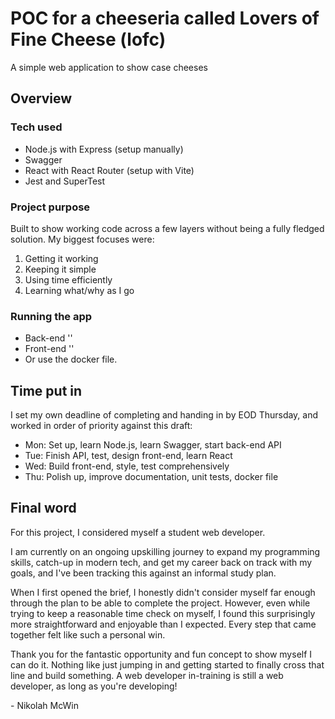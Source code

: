 # POC for a cheeseria called Lovers of Fine Cheese (lofc)

A simple web application to show case cheeses

## Overview

### Tech used

- Node.js with Express (setup manually)
- Swagger
- React with React Router (setup with Vite)
- Jest and SuperTest

### Project purpose

Built to show working code across a few layers without being a fully fledged solution. My biggest focuses were:

1. Getting it working
2. Keeping it simple
3. Using time efficiently
4. Learning what/why as I go

### Running the app

- Back-end ''
- Front-end ''
- Or use the docker file.

## Time put in

I set my own deadline of completing and handing in by EOD Thursday, and worked in order of priority against this draft:

- Mon: Set up, learn Node.js, learn Swagger, start back-end API
- Tue: Finish API, test, design front-end, learn React
- Wed: Build front-end, style, test comprehensively
- Thu: Polish up, improve documentation, unit tests, docker file

## Final word

For this project, I considered myself a student web developer.

I am currently on an ongoing upskilling journey to expand my programming skills, catch-up in modern tech, and get my career back on track with my goals, and I've been tracking this against an informal study plan.

When I first opened the brief, I honestly didn't consider myself far enough through the plan to be able to complete the project. However, even while trying to keep a reasonable time check on myself, I found this surprisingly more straightforward and enjoyable than I expected. Every step that came together felt like such a personal win.

Thank you for the fantastic opportunity and fun concept to show myself I can do it. Nothing like just jumping in and getting started to finally cross that line and build something. A web developer in-training is still a web developer, as long as you're developing!

\- Nikolah McWin
